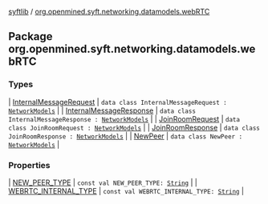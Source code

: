 [syftlib](../index.md) / [org.openmined.syft.networking.datamodels.webRTC](./index.md)

## Package org.openmined.syft.networking.datamodels.webRTC

### Types

| [InternalMessageRequest](-internal-message-request/index.md) | `data class InternalMessageRequest : `[`NetworkModels`](../org.openmined.syft.networking.datamodels/-network-models/index.md) |
| [InternalMessageResponse](-internal-message-response/index.md) | `data class InternalMessageResponse : `[`NetworkModels`](../org.openmined.syft.networking.datamodels/-network-models/index.md) |
| [JoinRoomRequest](-join-room-request/index.md) | `data class JoinRoomRequest : `[`NetworkModels`](../org.openmined.syft.networking.datamodels/-network-models/index.md) |
| [JoinRoomResponse](-join-room-response/index.md) | `data class JoinRoomResponse : `[`NetworkModels`](../org.openmined.syft.networking.datamodels/-network-models/index.md) |
| [NewPeer](-new-peer/index.md) | `data class NewPeer : `[`NetworkModels`](../org.openmined.syft.networking.datamodels/-network-models/index.md) |

### Properties

| [NEW_PEER_TYPE](-n-e-w_-p-e-e-r_-t-y-p-e.md) | `const val NEW_PEER_TYPE: `[`String`](https://kotlinlang.org/api/latest/jvm/stdlib/kotlin/-string/index.html) |
| [WEBRTC_INTERNAL_TYPE](-w-e-b-r-t-c_-i-n-t-e-r-n-a-l_-t-y-p-e.md) | `const val WEBRTC_INTERNAL_TYPE: `[`String`](https://kotlinlang.org/api/latest/jvm/stdlib/kotlin/-string/index.html) |

